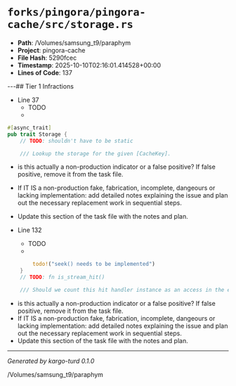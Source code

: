 # `forks/pingora/pingora-cache/src/storage.rs`

- **Path**: /Volumes/samsung_t9/paraphym
- **Project**: pingora-cache
- **File Hash**: 5290fcec  
- **Timestamp**: 2025-10-10T02:16:01.414528+00:00  
- **Lines of Code**: 137

---## Tier 1 Infractions 


- Line 37
  - TODO
  - 

```rust
#[async_trait]
pub trait Storage {
    // TODO: shouldn't have to be static

    /// Lookup the storage for the given [CacheKey].
```

- is this actually a non-production indicator or a false positive? If false positive, remove it from the task file.
- If IT IS a non-production fake, fabrication, incomplete, dangeours or lacking implementation: add detailed notes explaining the issue and plan out the necessary replacement work in sequential steps. 
- Update this section of the task file with the notes and plan.


- Line 132
  - TODO
  - 

```rust
        todo!("seek() needs to be implemented")
    }
    // TODO: fn is_stream_hit()

    /// Should we count this hit handler instance as an access in the eviction manager.
```

- is this actually a non-production indicator or a false positive? If false positive, remove it from the task file.
- If IT IS a non-production fake, fabrication, incomplete, dangeours or lacking implementation: add detailed notes explaining the issue and plan out the necessary replacement work in sequential steps. 
- Update this section of the task file with the notes and plan.

---

*Generated by kargo-turd 0.1.0*

/Volumes/samsung_t9/paraphym